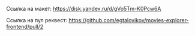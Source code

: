 Ссылка на макет: https://disk.yandex.ru/d/gVo5Tm-K0Pcw6A

Ссылка на пул реквест: https://github.com/egtalovikov/movies-explorer-frontend/pull/2